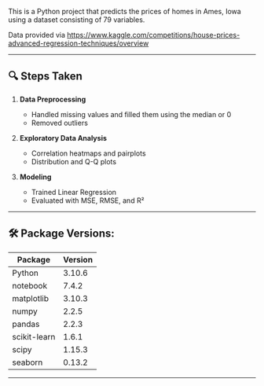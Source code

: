 This is a Python project that predicts the prices of homes in Ames, Iowa using a dataset consisting of 79 variables. 

Data provided via https://www.kaggle.com/competitions/house-prices-advanced-regression-techniques/overview

---

## 🔍 Steps Taken

1. **Data Preprocessing**
   - Handled missing values and filled them using the median or 0
   - Removed outliers

2. **Exploratory Data Analysis**
   - Correlation heatmaps and pairplots
   - Distribution and Q-Q plots

4. **Modeling**
   - Trained Linear Regression
   - Evaluated with MSE, RMSE, and R²

---
  
## 🛠️ Package Versions:

| Package        | Version |
|----------------|---------|
| Python         | 3.10.6  |
| notebook       | 7.4.2   |
| matplotlib     | 3.10.3  |
| numpy          | 2.2.5   |
| pandas         | 2.2.3   |
| scikit-learn   | 1.6.1   |
| scipy          | 1.15.3  |
| seaborn        | 0.13.2  |

---
